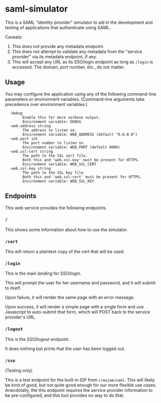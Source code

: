 # saml-simulator
This is a SAML "identity provider" simulator to aid in the development and testing of applications that authenticate using SAML.

Caveats:

1. This does not provide any metadata endpoint.
1. This does not attempt to validate any metadata from the "service provider" via its metadata endpoint, if any.
1. This will accept any URL as its SSO/login endpoint as long as `/login` is accessed.  The domain, port number, etc., do not matter.

## Usage
You may configure the application using any of the following command-line parameters or environment variables.
(Command-line arguments take precedence over environment variables.)

```
  -debug
        Enable this for more verbose output.
        Environment variable: DEBUG
  -web.address string
        The address to listen on.
        Environment variable: WEB_ADDRESS (default "0.0.0.0")
  -web.port int
        The port number to listen on.
        Environment variable: WEB_PORT (default 8080)
  -web.ssl-cert string
        The path to the SSL cert file.
        Both this and 'web.ssl-key' must be present for HTTPS.
        Environment variable: WEB_SSL_CERT
  -web.ssl-key string
        The path to the SSL key file.
        Both this and 'web.ssl-cert' must be present for HTTPS.
        Environment variable: WEB_SSL_KEY
```


## Endpoints
This web service provides the following endpoints.

### `/`
This shows some information about how to use the simulator.

### `/cert`
This will return a plaintext copy of the cert that will be used.

### `/login`
This is the main landing for SSO/login.

This will prompt the user for her username and password, and it will submit to itself.

Upon failure, it will render the same page with an error message.

Upon success, it will render a simple page with a single form and use Javascript to auto-submit that form, which will POST back to the service provider's URL.

### `/logout`
This is the SSO/logout endpoint.

It does nothing but prints that the user has been logged out.

### `/sso`
(Testing only)

This is a test endpoint for the built-in IDP from `crewjam/saml`.
This will likely be kind of good, but not quite good enough for our more flexible use cases.
Anecdotally, the this endpoint requires the service provider information to be pre-configured, and this tool provides no way to do that.
